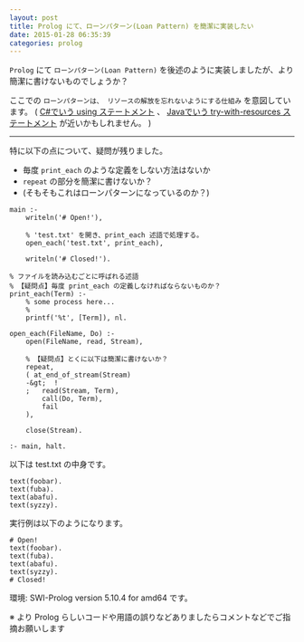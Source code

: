 ```yaml
---
layout: post
title: Prolog にて、ローンパターン(Loan Pattern) を簡潔に実装したい
date: 2015-01-28 06:35:39
categories: prolog
---
```

<p><code>Prolog</code> にて <code>ローンパターン(Loan Pattern)</code> を後述のように実装しましたが、より簡潔に書けないものでしょうか？</p>

<p>ここでの <code>ローンパターンは、 リソースの解放を忘れないようにする仕組み</code> を意図しています。 ( <a href="https://msdn.microsoft.com/ja-jp/library/yh598w02.aspx">C#でいう using ステートメント</a> 、 <a href="http://docs.oracle.com/javase/tutorial/essential/exceptions/tryResourceClose.html">Javaでいう try-with-resources ステートメント</a> が近いかもしれません。 )</p>

<hr>

<p>特に以下の点について、疑問が残りました。</p>

<ul>
<li>毎度 <code>print_each</code> のような定義をしない方法はないか</li>
<li><code>repeat</code> の部分を簡潔に書けないか？</li>
<li>(そもそもこれはローンパターンになっているのか？)</li>
</ul>



```
main :-
    writeln('# Open!'),

    % 'test.txt' を開き、print_each 述語で処理する。
    open_each('test.txt', print_each),

    writeln('# Closed!').

% ファイルを読み込むごとに呼ばれる述語
% 【疑問点】毎度 print_each の定義しなければならないものか？
print_each(Term) :-
    % some process here...
    % 
    printf('%t', [Term]), nl.

open_each(FileName, Do) :-
    open(FileName, read, Stream),

    % 【疑問点】とくに以下は簡潔に書けないか？
    repeat,
    ( at_end_of_stream(Stream)
    -&gt;  !
    ;   read(Stream, Term),
        call(Do, Term), 
        fail
    ),

    close(Stream).

:- main, halt.
```

<p>以下は test.txt の中身です。</p>

```
text(foobar).
text(fuba).
text(abafu).
text(syzzy).
```

<p>実行例は以下のようになります。</p>

```
# Open!
text(foobar).
text(fuba).
text(abafu).
text(syzzy).
# Closed!
```

<p>環境: SWI-Prolog version 5.10.4 for amd64 です。</p>

<p>※ より Prolog らしいコードや用語の誤りなどありましたらコメントなどでご指摘お願いします</p>
